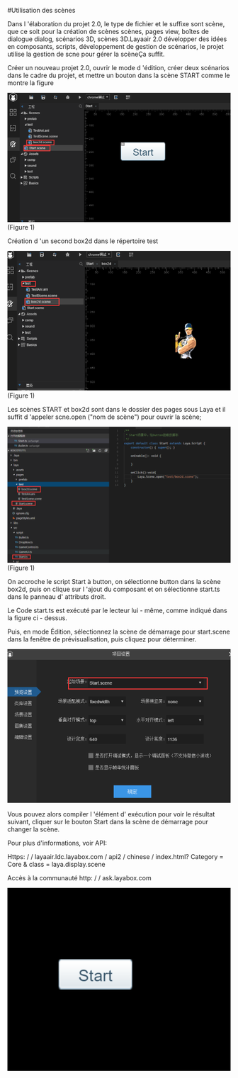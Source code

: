 #Utilisation des scènes

Dans l 'élaboration du projet 2.0, le type de fichier et le suffixe sont scène, que ce soit pour la création de scènes scènes, pages view, boîtes de dialogue dialog, scénarios 3D, scènes 3D.Layaair 2.0 développer des idées en composants, scripts, développement de gestion de scénarios, le projet utilise la gestion de scne pour gérer la scèneÇa suffit.



Créer un nouveau projet 2.0, ouvrir le mode d 'édition, créer deux scénarios dans le cadre du projet, et mettre un bouton dans la scène START comme le montre la figure



![1](img\1.png)(Figure 1)



Création d 'un second box2d dans le répertoire test

![1](img\2.png)(Figure 1)

Les scènes START et box2d sont dans le dossier des pages sous Laya et il suffit d 'appeler scne.open ("nom de scène") pour ouvrir la scène;

![1](img\3.png)(Figure 1)

On accroche le script Start à button, on sélectionne button dans la scène box2d, puis on clique sur l 'ajout du composant et on sélectionne start.ts dans le panneau d' attributs droit.

Le Code start.ts est exécuté par le lecteur lui - même, comme indiqué dans la figure ci - dessus.

Puis, en mode Édition, sélectionnez la scène de démarrage pour start.scene dans la fenêtre de prévisualisation, puis cliquez pour déterminer.

![1](img\4.png)



Vous pouvez alors compiler l 'élément d' exécution pour voir le résultat suivant, cliquer sur le bouton Start dans la scène de démarrage pour changer la scène.

Pour plus d'informations, voir API:

Https: / / layaair.ldc.layabox.com / api2 / chinese / index.html? Category = Core & class = laya.display.scene

Accès à la communauté http: / / ask.layabox.com

![1](img\ide.gif)